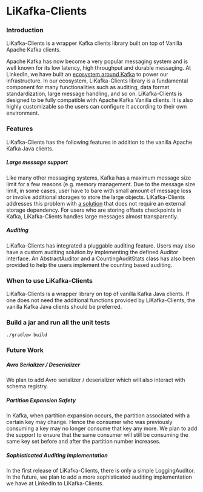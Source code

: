 LiKafka-Clients
===================

### Introduction ###
LiKafka-Clients is a wrapper Kafka clients library built on top of Vanilla Apache Kafka clients.

Apache Kafka has now become a very popular messaging system and is well known for its low latency, high throughput and durable messaging. At LinkedIn, we have built an [ecosystem around Kafka](https://engineering.linkedin.com/blog/2016/04/kafka-ecosystem-at-linkedin) to power our infrastructure. In our ecosystem, LiKafka-Clients library is a fundamental component for many functionalities such as auditing, data format standardization, large message handling, and so on. LiKafka-Clients is designed to be fully compatible with Apache Kafka Vanilla clients. It is also highly customizable so the users can configure it according to their own environment.

### Features ###
LiKafka-Clients has the following features in addition to the vanilla Apache Kafka Java clients.

##### Large message support #####
Like many other messaging systems, Kafka has a maximum message size limit for a few reasons (e.g. memory management. Due to the message size limit, in some cases, user have to bare with small amount of message loss or involve additional storages to store the large objects. LiKafka-Clients addresses this problem with [a solution](http://www.slideshare.net/JiangjieQin/handle-large-messages-in-apache-kafka-58692297) that does not require an external storage dependency. For users who are storing offsets checkpoints in Kafka, LiKafka-Clients handles large messages almost transparently.

##### Auditing #####
LiKafka-Clients has integrated a pluggable auditing feature. Users may also have a custom auditing solution by implementing the defined Auditor interface. An AbstractAuditor and a CountingAuditStats class has also been provided to help the users implement the counting based auditing.

### When to use LiKafka-Clients ###
LiKafka-Clients is a wrapper library on top of vanilla Kafka Java clients. If one does not need the additional functions provided by LiKafka-Clients, the vanilla Kafka Java clients should be preferred.

### Build a jar and run all the unit tests ###
`./gradlew build`

### Future Work ###
##### Avro Serializer / Deserializer #####
We plan to add Avro serializer / deserializer which will also interact with schema registry.

##### Partition Expansion Safety #####
In Kafka, when partition expansion occurs, the partition associated with a certain key may change. Hence the consumer who was previously consuming a key may no longer consume that key any more. We plan to add the support to ensure that the same consumer will still be consuming the same key set before and after the partition number increases.

##### Sophisticated Auditing Implementation #####
In the first release of LiKafka-Clients, there is only a simple LoggingAuditor. In the future, we plan to add a more sophisticated auditing implementation we have at LinkedIn to LiKafka-Clients.
